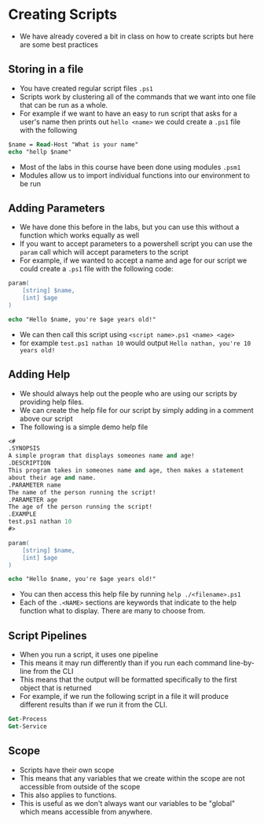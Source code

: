 # Creating Scripts

- We have already covered a bit in class on how to create scripts but here are some best
    practices

## Storing in a file

- You have created regular script files `.ps1`
- Scripts work by clustering all of the commands that we want into one file
    that can be run as a whole.
- For example if we want to have an easy to run script that asks for a user's
    name then prints out `hello <name>` we could create a `.ps1` file with the 
    following

```ps
$name = Read-Host "What is your name"
echo "hellp $name"
```

- Most of the labs in this course have been done using modules `.psm1`
- Modules allow us to import individual functions into our environment to be run

## Adding Parameters

- We have done this before in the labs, but you can use this without a function which
    works equally as well
- If you want to accept parameters to a powershell script you can use the `param` call
    which will accept parameters to the script
- For example, if we wanted to accept a name and age for our script we could create a
    `.ps1` file with the following code:

```ps
param(
    [string] $name,
    [int] $age
)

echo "Hello $name, you're $age years old!"
```

- We can then call this script using `<script name>.ps1 <name> <age>` 
- for example `test.ps1 nathan 10` would output `Hello nathan, you're 10 years old!`

## Adding Help

- We should always help out the people who are using our scripts by providing help files.
- We can create the help file for our script by simply adding in a comment above our script
- The following is a simple demo help file 

```ps
<#
.SYNOPSIS
A simple program that displays someones name and age!
.DESCRIPTION
This program takes in someones name and age, then makes a statement
about their age and name.
.PARAMETER name
The name of the person running the script! 
.PARAMETER age
The age of the person running the script!
.EXAMPLE
test.ps1 nathan 10
#>

param(
    [string] $name,
    [int] $age
)

echo "Hello $name, you're $age years old!"
```

- You can then access this help file by running `help ./<filename>.ps1`
- Each of the `.<NAME>` sections are keywords that indicate to the help function
    what to display. There are many to choose from.

## Script Pipelines

- When you run a script, it uses one pipeline
- This means it may run differently than if you run each command line-by-line from the CLI
- This means that the output will be formatted specifically to the first object that is 
    returned
- For example, if we run the following script in a file it will produce different results
    than if we run it from the CLI.

```ps
Get-Process
Get-Service
```

## Scope

- Scripts have their own scope
- This means that any variables that we create within the scope are not accessible
    from outside of the scope
- This also applies to functions. 
- This is useful as we don't always want our variables to be "global" which means
    accessible from anywhere.